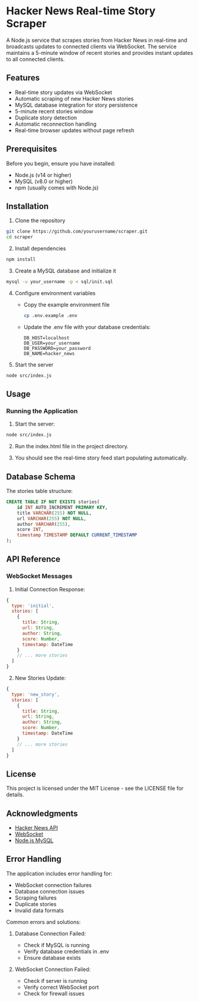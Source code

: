 # Hacker News Real-time Story Scraper

A Node.js service that scrapes stories from Hacker News in real-time and broadcasts updates to connected clients via WebSocket. The service maintains a 5-minute window of recent stories and provides instant updates to all connected clients.

## Features

- Real-time story updates via WebSocket
- Automatic scraping of new Hacker News stories
- MySQL database integration for story persistence
- 5-minute recent stories window
- Duplicate story detection
- Automatic reconnection handling
- Real-time browser updates without page refresh

## Prerequisites

Before you begin, ensure you have installed:
- Node.js (v14 or higher)
- MySQL (v8.0 or higher)
- npm (usually comes with Node.js)

## Installation

1. Clone the repository
```bash
git clone https://github.com/yourusername/scraper.git
cd scraper
```

2. Install dependencies
```bash
npm install
```

3. Create a MySQL database and initialize it
```bash
mysql -u your_username -p < sql/init.sql
```

4. Configure environment variables
   - Copy the example environment file
     ```bash
     cp .env.example .env
     ```
   - Update the .env file with your database credentials:
     ```
     DB_HOST=localhost
     DB_USER=your_username
     DB_PASSWORD=your_password
     DB_NAME=hacker_news
     ```

5. Start the server
```bash
node src/index.js
```

## Usage

### Running the Application

1. Start the server:
```bash
node src/index.js
```

2. Run the index.html file in the project directory.


3. You should see the real-time story feed start populating automatically.

## Database Schema

The stories table structure:

```sql
CREATE TABLE IF NOT EXISTS stories(
    id INT AUTO_INCREMENT PRIMARY KEY,
    title VARCHAR(255) NOT NULL,
    url VARCHAR(255) NOT NULL,
    author VARCHAR(255),
    score INT,
    timestamp TIMESTAMP DEFAULT CURRENT_TIMESTAMP
);
```

## API Reference

### WebSocket Messages

1. Initial Connection Response:
```javascript
{
  type: 'initial',
  stories: [
    {
      title: String,
      url: String,
      author: String,
      score: Number,
      timestamp: DateTime
    }
    // ... more stories
  ]
}
```

2. New Stories Update:
```javascript
{
  type: 'new_story',
  stories: [
    {
      title: String,
      url: String,
      author: String,
      score: Number,
      timestamp: DateTime
    }
    // ... more stories
  ]
}
```

## License

This project is licensed under the MIT License - see the LICENSE file for details.

## Acknowledgments

- [Hacker News API](https://github.com/HackerNews/API)
- [WebSocket](https://github.com/websockets/ws)
- [Node.js MySQL](https://github.com/mysqljs/mysql)

## Error Handling

The application includes error handling for:
- WebSocket connection failures
- Database connection issues
- Scraping failures
- Duplicate stories
- Invalid data formats

Common errors and solutions:

1. Database Connection Failed:
   - Check if MySQL is running
   - Verify database credentials in .env
   - Ensure database exists

2. WebSocket Connection Failed:
   - Check if server is running
   - Verify correct WebSocket port
   - Check for firewall issues

